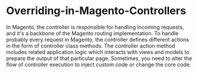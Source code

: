 # Overriding-in-Magento-Controllers
In Magento, the controller is responsible for handling incoming requests, and it's a backbone of the Magento routing implementation. To handle probably every request in Magento, the controller defines different actions in the form of controller class methods. The controller action method includes related application logic which interacts with views and models to prepare the output of that particular page. Sometimes, you need to alter the flow of controller execution to inject custom code or change the core code.
